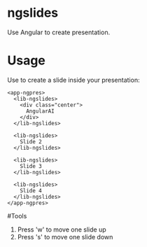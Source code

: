 # ngslides
Use Angular to create presentation.

# Usage
Use  <lib-ngslides> to create a slide inside your <app-ngpres> presentation:

```
<app-ngpres>
  <lib-ngslides>
    <div class="center">
      AngularAI
    </div>
  </lib-ngslides>

  <lib-ngslides>
    Slide 2
  </lib-ngslides>

  <lib-ngslides>
    Slide 3
  </lib-ngslides>

  <lib-ngslides>
    Slide 4
  </lib-ngslides>
</app-ngpres>
```
#Tools
 1. Press 'w' to move one slide up
 2. Press 's' to move one slide down

